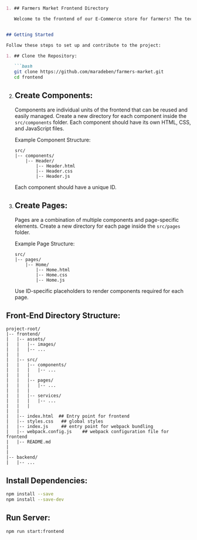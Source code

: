 ```markdown

1. ## Farmers Market Frontend Directory

   Welcome to the frontend of our E-Commerce store for farmers! The technology used is HTML, CSS, and JavaScript. To maintain code organization and facilitate scalability, please create individual components that can be easily managed and reused.


## Getting Started

Follow these steps to set up and contribute to the project:

1. ## Clone the Repository:

   ```bash
   git clone https://github.com/maradeben/farmers-market.git
   cd frontend
   ```

2. ## Create Components:

   Components are individual units of the frontend that can be reused and easily managed. Create a new directory for each component inside the `src/components` folder. Each component should have its own HTML, CSS, and JavaScript files.

   Example Component Structure:
   ```plaintext
   src/
   |-- components/
       |-- Header/
           |-- Header.html
           |-- Header.css
           |-- Header.js
   ```

   Each component should have a unique ID.

3. ## Create Pages:

   Pages are a combination of multiple components and page-specific elements. Create a new directory for each page inside the `src/pages` folder.

   Example Page Structure:
   ```plaintext
   src/
   |-- pages/
       |-- Home/
           |-- Home.html
           |-- Home.css
           |-- Home.js
   ```

   Use ID-specific placeholders to render components required for each page.

## Front-End Directory Structure:

```plaintext
project-root/
|-- frontend/
|   |-- assets/
|   |   |-- images/
|   |   |-- ...
|   |
|   |-- src/
|   |   |-- components/
|   |   |   |-- ...
|   |   |
|   |   |-- pages/
|   |   |   |-- ...
|   |   |
|   |   |-- services/
|   |   |   |-- ...
|   |   |
|   |
|   |-- index.html  ## Entry point for frontend
|   |-- styles.css   ## global styles
|   |-- index.js     ## entry point for webpack bundling
|   |-- webpack.config.js    ## webpack configuration file for frontend
|   |-- README.md
|
|
|-- backend/
|   |-- ...

```

## Install Dependencies:

```bash
npm install --save
npm install --save-dev
```

## Run Server:

```bash
npm run start:frontend
```
``` 